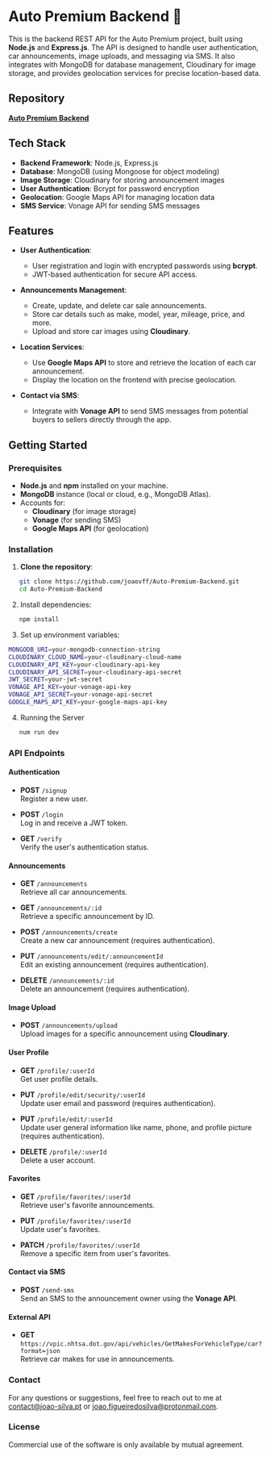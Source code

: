 # Auto Premium Backend 🚗

This is the backend REST API for the Auto Premium project, built using **Node.js** and **Express.js**. The API is designed to handle user authentication, car announcements, image uploads, and messaging via SMS. It also integrates with MongoDB for database management, Cloudinary for image storage, and provides geolocation services for precise location-based data.

## Repository

[**Auto Premium Backend**](https://github.com/joaovff/Auto-Premium-Backend)

## Tech Stack

- **Backend Framework**: Node.js, Express.js
- **Database**: MongoDB (using Mongoose for object modeling)
- **Image Storage**: Cloudinary for storing announcement images
- **User Authentication**: Bcrypt for password encryption
- **Geolocation**: Google Maps API for managing location data
- **SMS Service**: Vonage API for sending SMS messages

## Features

- **User Authentication**: 
  - User registration and login with encrypted passwords using **bcrypt**.
  - JWT-based authentication for secure API access.

- **Announcements Management**:
  - Create, update, and delete car sale announcements.
  - Store car details such as make, model, year, mileage, price, and more.
  - Upload and store car images using **Cloudinary**.

- **Location Services**:
  - Use **Google Maps API** to store and retrieve the location of each car announcement.
  - Display the location on the frontend with precise geolocation.

- **Contact via SMS**:
  - Integrate with **Vonage API** to send SMS messages from potential buyers to sellers directly through the app.

## Getting Started

### Prerequisites

- **Node.js** and **npm** installed on your machine.
- **MongoDB** instance (local or cloud, e.g., MongoDB Atlas).
- Accounts for:
  - **Cloudinary** (for image storage)
  - **Vonage** (for sending SMS)
  - **Google Maps API** (for geolocation)

### Installation

1. **Clone the repository**:

```bash
   git clone https://github.com/joaovff/Auto-Premium-Backend.git
   cd Auto-Premium-Backend
```

2. Install dependencies:
   
```bash
   npm install
```

3. Set up environment variables:

```bash
MONGODB_URI=your-mongodb-connection-string
CLOUDINARY_CLOUD_NAME=your-cloudinary-cloud-name
CLOUDINARY_API_KEY=your-cloudinary-api-key
CLOUDINARY_API_SECRET=your-cloudinary-api-secret
JWT_SECRET=your-jwt-secret
VONAGE_API_KEY=your-vonage-api-key
VONAGE_API_SECRET=your-vonage-api-secret
GOOGLE_MAPS_API_KEY=your-google-maps-api-key
```

4. Running the Server

```bash
   num run dev
```

### API Endpoints

#### Authentication

- **POST** `/signup`  
  Register a new user.

- **POST** `/login`  
  Log in and receive a JWT token.

- **GET** `/verify`  
  Verify the user's authentication status.

#### Announcements

- **GET** `/announcements`  
  Retrieve all car announcements.

- **GET** `/announcements/:id`  
  Retrieve a specific announcement by ID.

- **POST** `/announcements/create`  
  Create a new car announcement (requires authentication).

- **PUT** `/announcements/edit/:announcementId`  
  Edit an existing announcement (requires authentication).

- **DELETE** `/announcements/:id`  
  Delete an announcement (requires authentication).

#### Image Upload

- **POST** `/announcements/upload`  
  Upload images for a specific announcement using **Cloudinary**.

#### User Profile

- **GET** `/profile/:userId`  
  Get user profile details.

- **PUT** `/profile/edit/security/:userId`  
  Update user email and password (requires authentication).

- **PUT** `/profile/edit/:userId`  
  Update user general information like name, phone, and profile picture (requires authentication).

- **DELETE** `/profile/:userId`  
  Delete a user account.

#### Favorites

- **GET** `/profile/favorites/:userId`  
  Retrieve user's favorite announcements.

- **PUT** `/profile/favorites/:userId`  
  Update user's favorites.

- **PATCH** `/profile/favorites/:userId`  
  Remove a specific item from user's favorites.

#### Contact via SMS

- **POST** `/send-sms`  
  Send an SMS to the announcement owner using the **Vonage API**.

#### External API

- **GET** `https://vpic.nhtsa.dot.gov/api/vehicles/GetMakesForVehicleType/car?format=json`  
  Retrieve car makes for use in announcements.

### Contact
For any questions or suggestions, feel free to reach out to me at contact@joao-silva.pt or joao.figueiredosilva@protonmail.com.

### License
Commercial use of the software is only available by mutual agreement.
